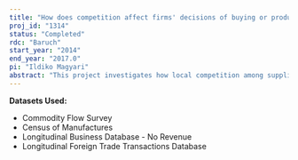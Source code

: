 ```yaml
---
title: "How does competition affect firms' decisions of buying or producing their intermediate inputs?"
proj_id: "1314"
status: "Completed"
rdc: "Baruch"
start_year: "2014"
end_year: "2017.0"
pi: "Ildiko Magyari"
abstract: "This project investigates how local competition among suppliers within geographically segmented markets drives manufacturing firms' decisions of whether to integrate or outsource the production of their intermediate inputs, and if they outsource, whether to buy the input from domestic producers or import it from abroad. Using Census of Manufactures, Commodity Flow Survey, and foreign trade data, this research examines market outcomes such as mark-ups, prices, and quantities supplied, as well as consumers' welfare. "
---
```


**Datasets Used:**

  - Commodity Flow Survey 
  - Census of Manufactures 
  - Longitudinal Business Database - No Revenue 
  - Longitudinal Foreign Trade Transactions Database 

